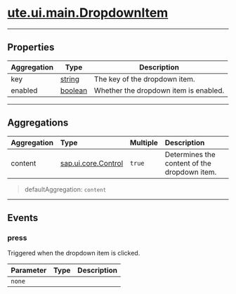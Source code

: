 # [ute.ui.main.DropdownItem](../DropdownItem.js)

***
## Properties ##

| Aggregation | Type                             | Description                           |
|-------------|----------------------------------|---------------------------------------|
| key         | [string](https://goo.gl/tle3QN)  | The key of the dropdown item.         |
| enabled     | [boolean](https://goo.gl/KjFDba) | Whether the dropdown item is enabled. |

***
## Aggregations ##

| Aggregation         | Type                                                                                        | Multiple | Description                                  |
| :------------------ | :------------------------------------------------------------------------------------------ | :------- | :------------------------------------------- |
| content             | [sap.ui.core.Control](../../../../../../ZELIB/openui5/resources/sap/ui/core/Control-dbg.js) | `true`   | Determines the content of the dropdown item. |

> defaultAggregation: `content`

***
## Events ##

### press ##
Triggered when the dropdown item is clicked.

| Parameter | Type  | Description |
|-----------|-------|-------------|
| `none`    |       |             |